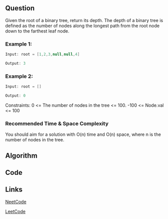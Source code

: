 ## Question
Given the root of a binary tree, return its depth.
The depth of a binary tree is defined as the number of nodes along the longest path from the root node down to the farthest leaf node.
### Example 1:



```java
Input: root = [1,2,3,null,null,4]

Output: 3

```
### Example 2:


```java
Input: root = []

Output: 0

```
Constraints:
0 <= The number of nodes in the tree <= 100.
-100 <= Node.val <= 100


### Recommended Time & Space Complexity

You should aim for a solution with O(n) time and O(n) space, where n is the number of nodes in the tree.





## Algorithm

## Code

## Links

[NeetCode](https://neetcode.io/problems/depth-of-binary-tree)

[LeetCode](https://leetcode.com/problems/depth-of-binary-tree)
